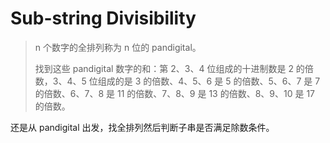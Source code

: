 # Sub-string Divisibility

> n 个数字的全排列称为 n 位的 pandigital。
>
> 找到这些 pandigital 数字的和：第 2、3、4 位组成的十进制数是 2 的倍数，3、4、5 位组成的是 3 的倍数、4、5、6 是 5 的倍数、5、6、7 是 7 的倍数、6、7、8 是 11 的倍数、7、8、9 是 13 的倍数、8、9、10 是 17 的倍数。

还是从 pandigital 出发，找全排列然后判断子串是否满足除数条件。
